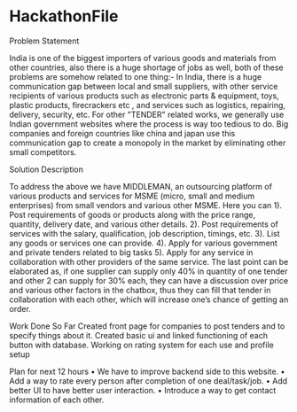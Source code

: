 # HackathonFile
Problem Statement

India is one of the biggest importers of various goods and materials from other countries, also there is a huge shortage of jobs as well, both of these problems are somehow related to one thing:-
In India, there is a huge communication gap between local and small suppliers, with other service recipients of various products such as electronic parts & equipment, toys, plastic products, firecrackers etc , and services such as logistics, repairing, delivery, security, etc. For other "TENDER" related works, we generally use Indian government websites where the process is way too tedious to do.
Big companies and foreign countries like china and japan use this communication gap to create a monopoly in the market by eliminating other small competitors. 
 
Solution Description

To address the above we have MIDDLEMAN, an outsourcing platform of various products and services for MSME (micro, small and medium enterprises) from small vendors and various other MSME. Here you can
1). Post requirements of goods or products along with the price range, quantity, delivery date, and various other details.
2). Post requirements of services with the salary, qualification, job description, timings, etc.
3). List any goods or services one can provide.
4). Apply for various government and private tenders related to big tasks
5). Apply for any service in collaboration with other providers of the same service.
The last point can be elaborated as, if one supplier can supply only 40% in quantity of one tender and other 2 can supply for 30% each, they can have a discussion over price and various other factors in the chatbox, thus they can fill that tender in collaboration with each other, which will increase one’s chance of getting an order.

Work Done So Far
Created front page for companies to post tenders and to specify things about it.
Created basic ui and linked functioning of each button with database.
Working on rating system for each use and profile setup


Plan for next 12 hours
•	We have to improve backend side to this website.
•	Add a way to rate every person after completion of one deal/task/job.
•	Add better UI to have better user interaction.
•	Introduce a way to get contact information of each other.

